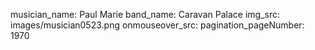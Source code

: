 musician_name: Paul Marie
band_name: Caravan Palace
img_src: images/musician0523.png
onmouseover_src: 
pagination_pageNumber: 1970